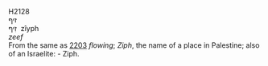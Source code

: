 H2128  
זיף  
זִיף ‎ zı̂yph  
*zeef*  
From the same as [2203](h2203) *flowing*; *Ziph*, the name of a place in
Palestine; also of an Israelite: - Ziph.  
